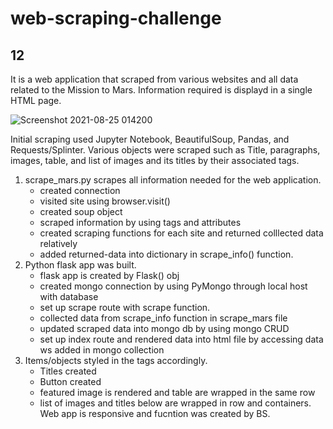 # web-scraping-challenge
## 12

It is a web application that scraped from various websites and all data related to the Mission to Mars. Information required is displayd in a single HTML page. 

![Screenshot 2021-08-25 014200](https://user-images.githubusercontent.com/67448948/130733009-923cc8c4-9e00-4baa-851f-5ba2eecbd85d.png)

Initial scraping used Jupyter Notebook, BeautifulSoup, Pandas, and Requests/Splinter. Various objects were scraped such as Title, paragraphs, images, table, and list of images and its titles by their associated tags. 

1. scrape_mars.py scrapes all information needed for the web application. 
    * created connection
    * visited site using browser.visit()
    * created soup object
    * scraped information by using tags and attributes
    * created scraping functions for each site and returned colllected data relatively
    * added returned-data into dictionary in scrape_info() function. 
2. Python flask app was built.
    * flask app is created by Flask() obj
    * created mongo connection by using PyMongo through local host with database
    * set up scrape route with scrape function. 
    * collected data from scrape_info function in scrape_mars file
    * updated scraped data into mongo db by using mongo CRUD
    * set up index route and rendered data into html file by accessing data ws added in mongo collection 
3. Items/objects styled in the tags accordingly.
    * Titles created
    * Button created
    * featured image is rendered and table are wrapped in the same row
    * list of images and titles below are wrapped in row and containers.
Web app is responsive and fucntion was created by BS. 
